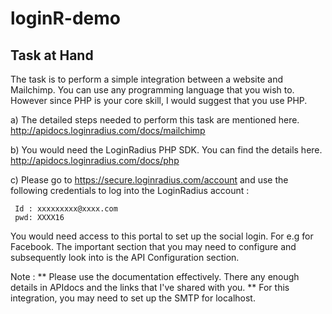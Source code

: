 # loginR-demo

## Task at Hand

The task is to perform a simple integration between a website and Mailchimp. You can use any programming language that you wish to. However since PHP is your core skill, I would suggest that you use PHP.

a) The detailed steps needed to perform this task are mentioned here.  http://apidocs.loginradius.com/docs/mailchimp

b) You would need the LoginRadius PHP SDK. You can find the details here. http://apidocs.loginradius.com/docs/php

c) Please go to https://secure.loginradius.com/account and use the following credentials to log into the LoginRadius account :

     Id : xxxxxxxxx@xxxx.com
     pwd: XXXX16

You would need access to this portal to set up the social login. For e.g for Facebook. The important section that you may need to configure and subsequently look into is the API Configuration section.



Note :
** Please use the documentation effectively. There any enough details in APIdocs and the links that I've shared with you.
** For this integration, you may need to set up the SMTP for localhost.
